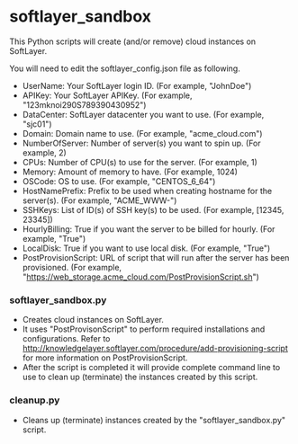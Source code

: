 # softlayer_sandbox

This Python scripts will create (and/or remove) cloud instances on SoftLayer.

You will need to edit the softlayer_config.json file as following.
  + UserName: Your SoftLayer login ID. (For example, "JohnDoe")
  + APIKey: Your SoftLayer APIKey. (For example, "123mknoi290S789390430952")
  + DataCenter: SoftLayer datacenter you want to use.  (For example, "sjc01")
  + Domain: Domain name to use.  (For example, "acme_cloud.com")
  + NumberOfServer: Number of server(s) you want to spin up.  (For example, 2)
  + CPUs: Number of CPU(s) to use for the server.  (For example, 1)
  + Memory: Amount of memory to have.  (For example, 1024)
  + OSCode: OS to use.  (For example, "CENTOS_6_64")
  + HostNamePrefix: Prefix to be used when creating hostname for the server(s).  (For example, "ACME_WWW-")
  + SSHKeys: List of ID(s) of SSH key(s) to be used.  (For example, [12345, 23345])
  + HourlyBilling: True if you want the server to be billed for hourly. (For example, "True")
  + LocalDisk: True if you want to use local disk.  (For example, "True")
  + PostProvisionScript: URL of script that will run after the server has been provisioned.  (For example, "https://web_storage.acme_cloud.com/PostProvisionScript.sh")

### softlayer_sandbox.py
  + Creates cloud instances on SoftLayer.
  + It uses "PostProvisonScript" to perform required installations and configurations.  Refer to http://knowledgelayer.softlayer.com/procedure/add-provisioning-script for more information on PostProvisionScript.
  + After the script is completed it will provide complete command line to use to clean up (terminate) the instances created by this script. 

### cleanup.py
  + Cleans up (terminate) instances created by the "softlayer_sandbox.py" script.

